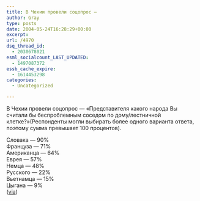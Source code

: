 ```yaml
---
title: В Чехии провели соцопрос —
author: Gray
type: posts
date: 2004-05-24T16:28:29+00:00
excerpt:
url: /4970
dsq_thread_id:
  - 2030678021
esml_socialcount_LAST_UPDATED:
  - 1497087372
essb_cache_expire:
  - 1614453298
categories:
  - Uncategorized

---
```








В Чехии провели соцопрос &#8212; &#171;Представителя какого народа Вы считали бы беспроблемным соседом по дому/лестничной клетке?&#187;(Респонденты могли выбирать более одного варианта ответа, поэтому сумма превышает 100 процентов).

Словака &#8212; 90%  
Француза &#8212; 71%  
Американца &#8212; 64%  
Еврея &#8212; 57%  
Немца &#8212; 48%  
Русского &#8212; 22%  
Вьетнамца &#8212; 15%  
Цыгана &#8212; 9%  
(<a href="http://www.livejournal.com/users/franz_josef/172473.html" target="_blank">via</a>)